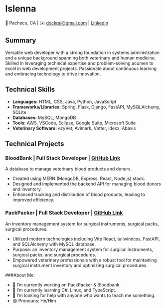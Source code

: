 # Islenna

📍 Pacheco, CA | ✉️ dockral@gmail.com | [LinkedIn](https://www.linkedin.com/in/david-kral-84b092155/)

## Summary

Versatile web developer with a strong foundation in systems administration and a unique background spanning both veterinary and human medicine. Skilled in leveraging technical expertise and problem-solving acumen to excel in web development projects. Passionate about continuous learning and embracing technology to drive innovation.

## Technical Skills

- **Languages:** HTML, CSS, Java, Python, JavaScript
- **Frameworks/Libraries:** Spring, Flask, Django, FastAPI, MySQLAlchemy, SQLite
- **Databases:** MySQL, MongoDB
- **Tools:** AWS, VSCode, Eclipse, Google Suite, Microsoft Suite
- **Veterinary Software:** ezyVet, Avimark, Vetter, Idexx, Abaxis

## Technical Projects

### BloodBank | Full Stack Developer | [GitHub Link](https://github.com/Islenna/bloodbank)

A database to manage veterinary blood products and donors.

- Created using MERN (MongoDB, Express, React, Node.js) stack.
- Designed and implemented the backend API for managing blood donors and inventory.
- Enhanced tracking and distribution of blood products, leading to improved efficiency.

### PackPacker | Full Stack Developer | [GitHub Link](https://github.com/Islenna/PackPacker)

An inventory management system for surgical instruments, surgical packs, surgical procedures.

- Utilized modern technologies including Vite React, tailwindcss, FastAPI, and SQLAlchemy with MySQL database.
- Purpose: an inventory management system for surgical instruments, surgical packs, and surgical procedures.
- Empowered veterinary professionals with a robust tool for maintaining surgical instrument inventory and optimizing surgical procedures.

###About Me:
- 🔭 I’m currently working on PackPacker & Bloodbank.
- 🌱 I’m currently learning C#, Linux, and TypeScript.
- 🤔 I’m looking for help with anyone who wants to teach me something.
- 😄 Pronouns: He/Him



<!--
**Islenna/Islenna** is a ✨ _special_ ✨ repository because its `README.md` (this file) appears on your GitHub profile.

Here are some ideas to get you started:

- 🔭 I’m currently working on ...
- 🌱 I’m currently learning ...
- 👯 I’m looking to collaborate on ...
- 🤔 I’m looking for help with ...
- 💬 Ask me about ...
- 📫 How to reach me: ...
- 😄 Pronouns: ...
- ⚡ Fun fact: ...
-->
